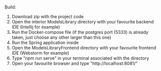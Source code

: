 Build:
1. Download zip with the project code
2. Open the interior ModelsLibrary directory with your favourite backend IDE (Intellij for example)
3. Run the Docker-compose file (if the postgres port (5333) is already taken, just choose any other larger than this one)
4. Run the Spring application inside
5. Open the ModelsLibraryFrontend directory with your favourite frontend IDE (Webstorm for example)
6. Type "npm run serve" in your terminal associated with the directory
7. Open your favourite browser and type "http://localhost:8081/"
